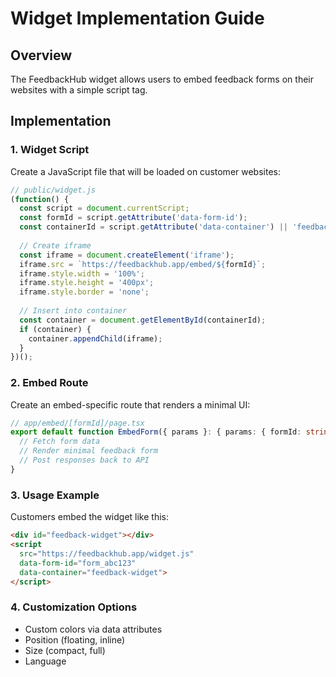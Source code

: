 # Widget Implementation Guide

## Overview
The FeedbackHub widget allows users to embed feedback forms on their websites with a simple script tag.

## Implementation

### 1. Widget Script
Create a JavaScript file that will be loaded on customer websites:

```javascript
// public/widget.js
(function() {
  const script = document.currentScript;
  const formId = script.getAttribute('data-form-id');
  const containerId = script.getAttribute('data-container') || 'feedbackhub-widget';
  
  // Create iframe
  const iframe = document.createElement('iframe');
  iframe.src = `https://feedbackhub.app/embed/${formId}`;
  iframe.style.width = '100%';
  iframe.style.height = '400px';
  iframe.style.border = 'none';
  
  // Insert into container
  const container = document.getElementById(containerId);
  if (container) {
    container.appendChild(iframe);
  }
})();
```

### 2. Embed Route
Create an embed-specific route that renders a minimal UI:

```typescript
// app/embed/[formId]/page.tsx
export default function EmbedForm({ params }: { params: { formId: string } }) {
  // Fetch form data
  // Render minimal feedback form
  // Post responses back to API
}
```

### 3. Usage Example
Customers embed the widget like this:

```html
<div id="feedback-widget"></div>
<script 
  src="https://feedbackhub.app/widget.js" 
  data-form-id="form_abc123"
  data-container="feedback-widget">
</script>
```

### 4. Customization Options
- Custom colors via data attributes
- Position (floating, inline)
- Size (compact, full)
- Language
